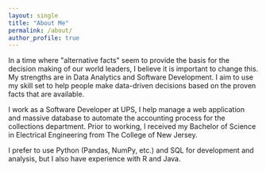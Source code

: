 ```yaml
---
layout: single
title: "About Me"
permalink: /about/
author_profile: true
---
```


In a time where "alternative facts" seem to provide the basis for the decision making of our world leaders, I believe it is important to change this. My strengths are in Data Analytics and Software Development. I aim to use my skill set to help people make data-driven decisions based on the proven facts that are available.

I work as a Software Developer at UPS, I help manage a web application and massive database to automate the accounting process for the collections department. Prior to working, I received my Bachelor of Science in Electrical Engineering from The College of New Jersey.

I prefer to use Python (Pandas, NumPy, etc.) and SQL for development and analysis, but I also have experience with R and Java.
